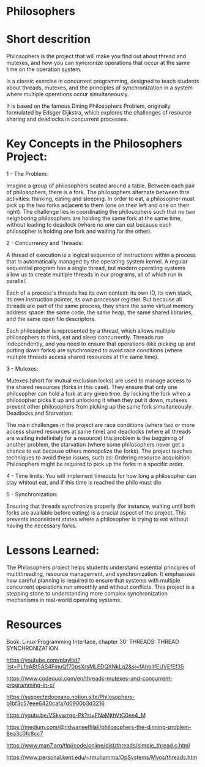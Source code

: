 # Philosophers

# Short descrition

Philosophers is the project that will make you find out about thread and mutexes, and how you can syncronize operations that occur at the same time on the operation system.

Is a classic exercise in concurrent programming, designed to teach students about threads, mutexes, and the principles of synchronization in a system where multiple operations occur simultaneously.

It is based on the famous Dining Philosophers Problem, originally formulated by Edsger Dijkstra, which explores the challenges of resource sharing and deadlocks in concurrent processes.

# Key Concepts in the Philosophers Project:
1 - The Problem:

Imagine a group of philosophers seated around a table. Between each pair of philosophers, there is a fork. The philosophers alternate between thre activities: thinking, eating and sleeping.
In order to eat, a philosopher must pick up the two forks adjacent to them (one on their left and one on their right).
The challenge lies in coordinating the philosophers such that no two neighboring philosophers are holding the same fork at the same time, without leading to deadlock (where no one can eat because each philosopher is holding one fork and waiting for the other).

2 - Concurrency and Threads:

A thread of execution is a logical sequence of instructions within a process that is automatically managed by the operating system kernel. A regular sequential program has a single thread, but modern operating systems allow us to create multiple threads in our programs, all of which run in parallel.

Each of a process's threads has its own context: its own ID, its own stack, its own instruction pointer, its own processor register. But because all threads are part of the same process, they share the same virtual memory address space: the same code, the same heap, the same shared libraries, and the same open file descriptors.

Each philosopher is represented by a thread, which allows multiple philosophers to think, eat and sleep concurrently.
Threads run independently, and you need to ensure that operations (like picking up and putting down forks) are synchronized to avoid race conditions (where multiple threads access shared resources at the same time).

3 - Mutexes:

Mutexes (short for mutual exclusion locks) are used to manage access to the shared resources (forks in this case). They ensure that only one philosopher can hold a fork at any given time.
By locking the fork when a philosopher picks it up and unlocking it when they put it down, mutexes prevent other philosophers from picking up the same fork simultaneously.
Deadlocks and Starvation:

The main challenges in the project are race conditions (where two or more access shared resources at same time) and deadlocks (where all threads are waiting indefinitely for a resource) this problem is the beggining of another problem, the starvation (where some philosophers never get a chance to eat because others monopolize the forks).
The project teaches techniques to avoid these issues, such as:
Ordering resource acquisition: Philosophers might be required to pick up the forks in a specific order.

4 - Time limits: You will implement timeouts for how long a philosopher can stay whitout eat, and if this time is reached the philo must die.

5 - Synchronization:

Ensuring that threads synchronize properly (for instance, waiting until both forks are available before eating) is a crucial aspect of the project. This prevents inconsistent states where a philosopher is trying to eat without having the necessary forks.

# Lessons Learned:
The Philosophers project helps students understand essential principles of multithreading, resource management, and synchronization. It emphasizes how careful planning is required to ensure that systems with multiple concurrent operations run smoothly and without conflicts. This project is a stepping stone to understanding more complex synchronization mechanisms in real-world operating systems.

# Resources

Book: Linux Programming Interface, chapter 30: THREADS: THREAD SYNCHRONIZATION

https://youtube.com/playlist?list=PLfqABt5AS4FmuQf70psXrsMLEDQXNkLq2&si=fAhbIlfEUVEfEf35

https://www.codequoi.com/en/threads-mutexes-and-concurrent-programming-in-c/

https://suspectedoceano.notion.site/Philosophers-b1bf3c57eee6420cafa7d0900b3d3216

https://youtu.be/VSkvwzqo-Pk?si=FNaMjthVtC0ee4_M

https://medium.com/@ridwaneelfilali/philosophers-the-dinning-problem-8ea3c0fc8cc7

https://www.man7.org/tlpi/code/online/dist/threads/simple_thread.c.html

https://www.personal.kent.edu/~rmuhamma/OpSystems/Myos/threads.htm
